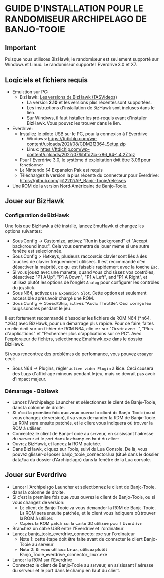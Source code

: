 
# GUIDE D'INSTALLATION POUR LE RANDOMISEUR ARCHIPELAGO DE BANJO-TOOIE

## Important

Puisque nous utilisons BizHawk, le randomiseur est seulement supporté sur Windows et Linux.
Le randomiseur supporte l'Everdrive 3.0 et X7.

## Logiciels et fichiers requis

-   Emulation sur PC:
    -   BizHawk:  [Les versions de BizHawk (TASVideos)](https://tasvideos.org/BizHawk/ReleaseHistory)
        -   La version <b>2.10</b> et les versions plus récentes sont supportées.
        -   Les instructions d'installation de BizHawk sont incluses dans le lien.
        -   Sur Windows, il faut installer les pré-requis avant d'installer BizHawk. Vous pouvez les trouver dans le lien.
-   Everdrive:
    - Installez le pilote USB sur le PC, pour la connexion à l'Everdrive
        - Windows: https://ftdichip.com/wp-content/uploads/2021/08/CDM212364_Setup.zip
        - Linux: https://ftdichip.com/wp-content/uploads/2022/07/libftd2xx-x86_64-1.4.27.tgz
    - Pour l'Everdrive 3.0, le système d'exploitation doit être 3.06 pour fonctionner
    - Le Nintendo 64 Expansion Pak est requis
    -   Téléchargez la version la plus récente du connecteur pour Everdrive: https://github.com/jjjj12212/AP_Banjo-Tooie/releases
-   Une ROM de la version Nord-Américaine de Banjo-Tooie.

## Jouer sur BizHawk
### Configuration de BizHawk

Une fois que BizHawk a été installé, lancez EmuHawk et changez les options suivantes:
-   Sous Config -> Customize, activez "Run in background" et "Accept background input". Cela vous permettra de jouer même si une autre fenêtre est selectionnée.
-   Sous Config > Hotkeys, plusieurs raccourcis clavier sont liés à des touches de clavier fréquemment utilisées. Il est recommandé d'en désactiver la majorité, ce qui est faisable rapidement avec la touche `Esc`.
-   Si vous jouez avec une manette, quand vous choisissez vos contrôles, désactivez "P1 A Up", "P1 A Down", "P1 A Left", and "P1 A Right", et utilisez plutôt les options de l'onglet `Analog` pour configurer les contrôles du joystick.
-   Sous N64, activez `Use Expansion Slot`. Cette option est seulement accessible après avoir chargé une ROM.
-   Sous Config -> Speed/Skip, activez "Audio Throttle". Ceci corrige les bugs sonores pendant le jeu.

Il est fortement recommandé d'associer les fichiers de ROM N64 (*.n64, *.z64) avec BizHawk, pour un démarrage plus rapide. Pour ce faire, faites un clic droit sur un fichier de ROM N64, cliquez sur "Ouvrir avec...", "Plus d'applications" et "Rechercher plus d'applications sur ce PC". Avec l'explorateur de fichiers, sélectionnez EmuHawk.exe dans le dossier BizHawk.

Si vous rencontrez des problèmes de performance, vous pouvez essayer ceci:
- Sous N64 -> Plugins, régler `Active video Plugin` à Rice.
Ceci causera des bugs d'affichage mineurs pendant le jeu, mais ne devrait pas avoir d'impact majeur.

### Démarrage - BizHawk

- Lancez l'Archipelago Launcher et sélectionnez le client de Banjo-Tooie, dans la colonne de droite.
- Si c'est la première fois que vous ouvrez le client de Banjo-Tooie (ou si vous changez de version), il va vous demander la ROM de Banjo-Tooie. La ROM sera ensuite patchée, et le client vous indiquera où trouver la ROM à utiliser.
- Connectez le client de Banjo-Tooie au serveur, en saisissant l'adresse du serveur et le port dans le champ en haut du client.
- Ouvrez BizHawk, et lancez la ROM patchée.
- Dans BizHawk, cliquez sur Tools, suivi de Lua Console. De là, vous pouvez glisser-déposer banjo_tooie_connector.lua (situé dans le dossier data/lua du dossier d'Archipelago) dans la fenêtre de la Lua console.

## Jouer sur Everdrive
- Lancer l'Archipelago Launcher et sélectionnez le client de Banjo-Tooie, dans la colonne de droite.
- Si c'est la première fois que vous ouvrez le client de Banjo-Tooie, ou si vous changez de version:
  - Le client de Banjo-Tooie va vous demander la ROM de Banjo-Tooie. La ROM sera ensuite patchée, et le client vous indiquera où trouver la ROM à utiliser.
  - Copiez la ROM patch sur la carte SD utilisée pour l'Everdrive
- Branchez un câble USB entre l'Everdrive et l'ordinateur
- Lancez banjo_tooie_everdrive_connector.exe sur l'ordinateur
  - Note 1: cette étape doit être faite avant de connecter le client Banjo-Tooie au serveur
  - Note 2: Si vous utilisez Linux, utilisez plutôt Banjo_Tooie_everdrive_connector_linux.exe
- Lancer la ROM sur l'Everdrive
- Connectez le client de Banjo-Tooie au serveur, en saisissant l'adresse du serveur et le port dans le champ en haut du client.
